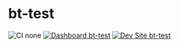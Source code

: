 # bt-test

![CI none](https://img.shields.io/badge/ci-none-orange.svg)
[![Dashboard bt-test](https://img.shields.io/badge/dashboard-bt_test-yellow.svg)](https://dashboard.pantheon.io/sites/62edd338-05ad-4948-a0c9-3a96b0281fd0#dev/code)
[![Dev Site bt-test](https://img.shields.io/badge/site-bt_test-blue.svg)](http://dev-bt-test.pantheonsite.io/)